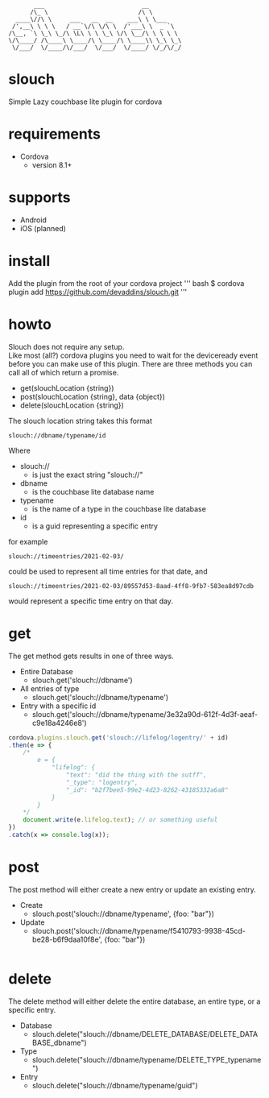 ```
       ___                           __         
      /\_ \                         /\ \        
  ____\//\ \     ___   __  __    ___\ \ \___    
 /',__\ \ \ \   / __`\/\ \/\ \  /'___\ \  _ `\  
/\__, `\ \_\ \_/\ \L\ \ \ \_\ \/\ \__/\ \ \ \ \ 
\/\____/ /\____\ \____/\ \____/\ \____\\ \_\ \_\
 \/___/  \/____/\/___/  \/___/  \/____/ \/_/\/_/
 ```

 # slouch
 Simple Lazy couchbase lite plugin for cordova

# requirements
* Cordova
  * version 8.1+

# supports
* Android
* iOS (planned)

# install
Add the plugin from the root of your cordova project
''' bash
$ cordova plugin add https://github.com/devaddins/slouch.git
'''

# howto
Slouch does not require any setup.  
Like most (all?) cordova plugins you need to wait for the deviceready event before you can make use of this plugin.
There are three methods you can call all of which return a promise.
* get(slouchLocation {string})
* post(slouchLocation {string}, data {object})
* delete(slouchLocation {string})

The slouch location string takes this format
```
slouch://dbname/typename/id
```
Where 
* slouch://
  * is just the exact string "slouch://"
* dbname
  * is the couchbase lite database name
* typename
  * is the name of a type in the couchbase lite database
* id
  * is a guid representing a specific entry

for example

```
slouch://timeentries/2021-02-03/
```
could be used to represent all time entries for that date, and

```
slouch://timeentries/2021-02-03/89557d53-8aad-4ff8-9fb7-583ea8d97cdb
```
would represent a specific time entry on that day. 

# get 
The get method gets results in one of three ways.
* Entire Database
  * slouch.get('slouch://dbname')
* All entries of type
  * slouch.get('slouch://dbname/typename')
* Entry with a specific id
  * slouch.get('slouch://dbname/typename/3e32a90d-612f-4d3f-aeaf-c9e18a4246e8')

``` js
cordova.plugins.slouch.get('slouch://lifelog/logentry/' + id)
.then(e => {
    /*
        e = {
            "lifelog": {
                "text": "did the thing with the sutff",
                "_type": "logentry", 
                "_id": "b2f7bee5-99e2-4d23-8262-43185332a6a8"
            }
        }
    */
    document.write(e.lifelog.text); // or something useful
})
.catch(x => console.log(x));
```
# post
The post method will either create a new entry or update an existing entry.
* Create
  * slouch.post('slouch://dbname/typename', {foo: "bar"})
* Update
  * slouch.post('slouch://dbname/typename/f5410793-9938-45cd-be28-b6f9daa10f8e', {foo: "bar"})


``` js
```

# delete
The delete method will either delete the entire database, an entire type, or a specific entry.

* Database 
  * slouch.delete("slouch://dbname/DELETE_DATABASE/DELETE_DATABASE_dbname")
* Type
  * slouch.delete("slouch://dbname/typename/DELETE_TYPE_typename")
* Entry
  * slouch.delete("slouch://dbname/typename/guid")

